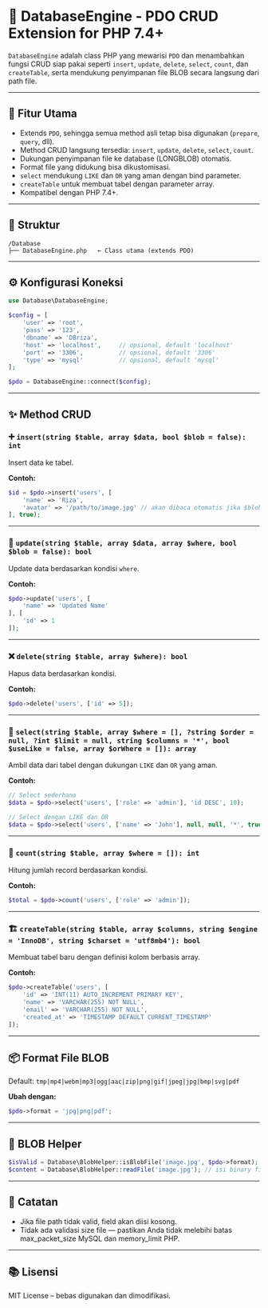 # 📘 DatabaseEngine - PDO CRUD Extension for PHP 7.4+

`DatabaseEngine` adalah class PHP yang mewarisi `PDO` dan menambahkan fungsi CRUD siap pakai seperti `insert`, `update`, `delete`, `select`, `count`, dan `createTable`, serta mendukung penyimpanan file BLOB secara langsung dari path file.

---

## 🚀 Fitur Utama

- Extends `PDO`, sehingga semua method asli tetap bisa digunakan (`prepare`, `query`, dll).
- Method CRUD langsung tersedia: `insert`, `update`, `delete`, `select`, `count`.
- Dukungan penyimpanan file ke database (LONGBLOB) otomatis.
- Format file yang didukung bisa dikustomisasi.
- `select` mendukung `LIKE` dan `OR` yang aman dengan bind parameter.
- `createTable` untuk membuat tabel dengan parameter array.
- Kompatibel dengan PHP 7.4+.

---

## 🧱 Struktur

```
/Database
├── DatabaseEngine.php   ← Class utama (extends PDO)
```

---

## ⚙️ Konfigurasi Koneksi

```php
use Database\DatabaseEngine;

$config = [
    'user' => 'root',
    'pass' => '123',
    'dbname' => 'DBriza',
    'host' => 'localhost',     // opsional, default 'localhost'
    'port' => '3306',          // opsional, default '3306'
    'type' => 'mysql'          // opsional, default 'mysql'
];

$pdo = DatabaseEngine::connect($config);
```

---

## ✨ Method CRUD

### ➕ `insert(string $table, array $data, bool $blob = false): int`

Insert data ke tabel.

**Contoh:**

```php
$id = $pdo->insert('users', [
    'name' => 'Riza',
    'avatar' => '/path/to/image.jpg' // akan dibaca otomatis jika $blob = true
], true);
```

---

### 🔁 `update(string $table, array $data, array $where, bool $blob = false): bool`

Update data berdasarkan kondisi `where`.

**Contoh:**

```php
$pdo->update('users', [
    'name' => 'Updated Name'
], [
    'id' => 1
]);
```

---

### ❌ `delete(string $table, array $where): bool`

Hapus data berdasarkan kondisi.

**Contoh:**

```php
$pdo->delete('users', ['id' => 5]);
```

---

### 📄 `select(string $table, array $where = [], ?string $order = null, ?int $limit = null, string $columns = '*', bool $useLike = false, array $orWhere = []): array`

Ambil data dari tabel dengan dukungan `LIKE` dan `OR` yang aman.

**Contoh:**

```php
// Select sederhana
$data = $pdo->select('users', ['role' => 'admin'], 'id DESC', 10);

// Select dengan LIKE dan OR
$data = $pdo->select('users', ['name' => 'John'], null, null, '*', true, ['email' => 'gmail.com']);
```

---

### 🔢 `count(string $table, array $where = []): int`

Hitung jumlah record berdasarkan kondisi.

**Contoh:**

```php
$total = $pdo->count('users', ['role' => 'admin']);
```

---

### 🏗️ `createTable(string $table, array $columns, string $engine = 'InnoDB', string $charset = 'utf8mb4'): bool`

Membuat tabel baru dengan definisi kolom berbasis array.

**Contoh:**

```php
$pdo->createTable('users', [
    'id' => 'INT(11) AUTO_INCREMENT PRIMARY KEY',
    'name' => 'VARCHAR(255) NOT NULL',
    'email' => 'VARCHAR(255) NOT NULL',
    'created_at' => 'TIMESTAMP DEFAULT CURRENT_TIMESTAMP'
]);
```

---

## 📦 Format File BLOB

Default: `tmp|mp4|webm|mp3|ogg|aac|zip|png|gif|jpeg|jpg|bmp|svg|pdf`

**Ubah dengan:**

```php
$pdo->format = 'jpg|png|pdf';
```

---

## 🧪 BLOB Helper

```php
$isValid = Database\BlobHelper::isBlobFile('image.jpg', $pdo->format); // true
$content = Database\BlobHelper::readFile('image.jpg'); // isi binary file
```

---

## 🧼 Catatan

- Jika file path tidak valid, field akan diisi kosong.
- Tidak ada validasi size file — pastikan Anda tidak melebihi batas max\_packet\_size MySQL dan memory\_limit PHP.

---

## 📚 Lisensi

MIT License – bebas digunakan dan dimodifikasi.